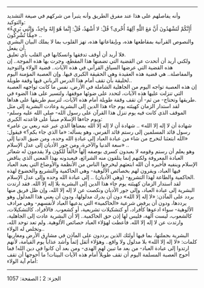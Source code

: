 ------------------------------------------------------------------------

وأنه يفاصلهم على هذا عند مفرق الطريق وأنه يتبرأ من شركهم في صيغة التشديد
والتوكيد:  
«أَإِنَّكُمْ لَتَشْهَدُونَ أَنَّ مَعَ اللَّهِ آلِهَةً أُخْرى؟ قُلْ: لا أَشْهَدُ، قُلْ: إِنَّما هُوَ إِلهٌ واحِدٌ،
وَإِنَّنِي بَرِيءٌ مِمَّا تُشْرِكُونَ» ..  
والنصوص القرآنية بمقاطعها هذه، وبإيقاعاتها هذه، تهز القلوب بما لا يملك
البيان البشري أن يفعل.  
فلا أريد أن أوقف تدفقها وانسكابها في القلب بأي تعليق.  
ولكني أريد أن أتحدث عن القضية التي تضمنها هذا المقطع، وجرت بها هذه
الموجة.. إن هذه القضية التي عرضها السياق القرآني في هذه الآيات.. قضية
الولاء والتوحيد والمفاصلة.. هي قضية هذه العقيدة وهي الحقيقة الكبرى فيها.
وإن العصبة المؤمنة اليوم لخليقة بأن تقف أمام هذا الدرس الرباني فيها وقفة
طويلة..  
إن هذه العصبة تواجه اليوم من الجاهلية الشاملة في الأرض، نفس ما كانت
تواجهه العصبة التي تنزلت عليها هذه الآيات، لتحدد على ضوئها موقفها،
ولتسير على هذا الضوء في طريقها وتحتاج- من ثم- أن تقف وقفة طويلة أمام هذه
الآيات، لترسم طريقها على هداها.  
لقد استدار الزمان كهيئته يوم جاء هذا الدين إلى البشرية وعادت البشرية إلى
مثل الموقف الذي كانت فيه يوم تنزل هذا القرآن على رسول الله- صلى الله
عليه وسلم- ويوم جاءها الإسلام مبنياً على قاعدته الكبرى:  
«شهادة أن لا إله إلا الله» .. شهادة أن لا إله إلا الله بمعناها الذي عبر
عنه ربعي بن عامر رسول قائد المسلمين إلى رستم قائد الفرس، وهو يسأله: «ما
الذي جاء بكم؟» فيقول: «الله ابتعثنا لنخرج من شاء من عبادة العباد إلى
عبادةِ الله وحده، ومن ضيق الدنيا إلى سعة الدنيا والآخرة، ومن جور الأديان
إلى عدل الإسلام» ..  
وهو يعلم أن رستم وقومه لا يعبدون كسرى بوصفه إلهاً خالقاً للكون ولا يقدمون
له شعائر العبادة المعروفة ولكنهم إنما يتلقون منه الشرائع، فيعبدونه بهذا
المعنى الذي يناقض الإسلام وينفيه فأخبره أن الله ابتعثهم ليخرجوا الناس من
الأنظمة والأوضاع التي يعبد العباد فيها العباد، ويقرون لهم بخصائص
الألوهية- وهي الحاكمية والتشريع والخضوع لهذه الحاكمية والطاعة لهذا
التشريع- (وهي الأديان) .. إلى عبادة الله وحده وإلى عدل الإسلام.  
لقد استدار الزمان كهيئته يوم جاء هذا الدين إلى البشرية بلا إله إلا الله.
فقد ارتدت البشرية إلى عبادة العباد، وإلى جور الأديان ونكصت عن لا إله إلا
الله، وإن ظل فريق منها يردد على المآذن: «لا إله إلا الله» دون أن يدرك
مدلولها، ودون أن يعني هذا المدلول وهو يرددها، ودون أن يرفض شرعية
«الحاكمية» التي يدعيها العباد لأنفسهم- وهي مرادف الألوهية- سواء ادعوها
كأفراد، أو كتشكيلات تشريعية، أو كشعوب. فالأفراد، كالتشكيلات، كالشعوب،
ليست آلهة، فليس لها إذن حق الحاكمية.. إلا أن البشرية عادت إلى الجاهلية،
وارتدت عن لا إله إلا الله. فأعطت لهؤلاء العباد خصائص الألوهية. ولم تعد
توحد الله، وتخلص له الولاء..  
البشرية بجملتها، بما فيها أولئك الذين يرددون على المآذن في مشارق الأرض
ومغاربها كلمات: «لا إله إلا الله» بلا مدلول ولا واقع.. وهؤلاء أثقل إثماً
وأشد عذاباً يوم القيامة، لأنهم ارتدوا إلى عبادة العباد- من بعد ما تبين
لهم الهدى- ومن بعد أن كانوا في دين الله! فما أحوج العصبة المسلمة اليوم
أن تقف طويلاً أمام هذه الآيات البينات! ما أحوجها أن تقف أمام آية الولاء:

------------------------------------------------------------------------

الجزء: 2 ¦ الصفحة: 1057
